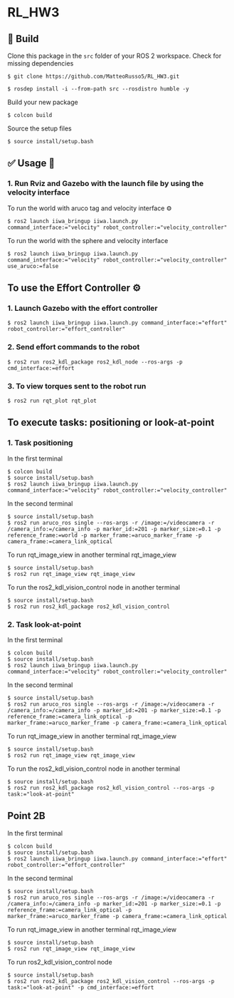 # RL_HW3

## :hammer: Build

Clone this package in the `src` folder of your ROS 2 workspace. Check for missing dependencies
```
$ git clone https://github.com/MatteoRusso5/RL_HW3.git
```
```
$ rosdep install -i --from-path src --rosdistro humble -y
```
Build your new package

```
$ colcon build
```
Source the setup files

```
$ source install/setup.bash
```
## :white_check_mark: Usage 🤖
### 1. Run Rviz and Gazebo with the launch file by using the velocity interface

To run the world with aruco tag and velocity interface
⚙️
```
$ ros2 launch iiwa_bringup iiwa.launch.py command_interface:="velocity" robot_controller:="velocity_controller"
```

To run the world with the sphere and velocity interface
```
$ ros2 launch iiwa_bringup iiwa.launch.py command_interface:="velocity" robot_controller:="velocity_controller" use_aruco:=false
```

## To use the Effort Controller ⚙️
### 1. Launch Gazebo with the effort controller
 ```  
$ ros2 launch iiwa_bringup iiwa.launch.py command_interface:="effort" robot_controller:="effort_controller"
```
### 2. Send effort commands to the robot

```
$ ros2 run ros2_kdl_package ros2_kdl_node --ros-args -p cmd_interface:=effort
```

### 3. To view torques sent to the robot run 
```
$ ros2 run rqt_plot rqt_plot
```
## To execute tasks: positioning or look-at-point
### 1. Task positioning
In the first terminal
```
$ colcon build
$ source install/setup.bash
$ ros2 launch iiwa_bringup iiwa.launch.py command_interface:="velocity" robot_controller:="velocity_controller"
```
In the second terminal
```
$ source install/setup.bash
$ ros2 run aruco_ros single --ros-args -r /image:=/videocamera -r /camera_info:=/camera_info -p marker_id:=201 -p marker_size:=0.1 -p reference_frame:=world -p marker_frame:=aruco_marker_frame -p camera_frame:=camera_link_optical
```
To run rqt_image_view in another terminal rqt_image_view
```
$ source install/setup.bash
$ ros2 run rqt_image_view rqt_image_view
```
To run the ros2_kdl_vision_control node in another terminal
```
$ source install/setup.bash
$ ros2 run ros2_kdl_package ros2_kdl_vision_control
```
### 2. Task look-at-point
In the first terminal
```
$ colcon build
$ source install/setup.bash
$ ros2 launch iiwa_bringup iiwa.launch.py command_interface:="velocity" robot_controller:="velocity_controller"
```
In the second terminal
```
$ source install/setup.bash
$ ros2 run aruco_ros single --ros-args -r /image:=/videocamera -r /camera_info:=/camera_info -p marker_id:=201 -p marker_size:=0.1 -p reference_frame:=camera_link_optical -p marker_frame:=aruco_marker_frame -p camera_frame:=camera_link_optical
```
To run rqt_image_view in another terminal rqt_image_view
```
$ source install/setup.bash
$ ros2 run rqt_image_view rqt_image_view
```
To run the ros2_kdl_vision_control node in another terminal
```
$ source install/setup.bash
$ ros2 run ros2_kdl_package ros2_kdl_vision_control --ros-args -p task:="look-at-point"
```
## Point 2B
In the first terminal
```
$ colcon build
$ source install/setup.bash
$ ros2 launch iiwa_bringup iiwa.launch.py command_interface:="effort" robot_controller:="effort_controller"
```
In the second terminal
```
$ source install/setup.bash
$ ros2 run aruco_ros single --ros-args -r /image:=/videocamera -r /camera_info:=/camera_info -p marker_id:=201 -p marker_size:=0.1 -p reference_frame:=camera_link_optical -p marker_frame:=aruco_marker_frame -p camera_frame:=camera_link_optical
```
To run rqt_image_view in another terminal rqt_image_view
```
$ source install/setup.bash
$ ros2 run rqt_image_view rqt_image_view
```

To run ros2_kdl_vision_control node
```
$ source install/setup.bash
$ ros2 run ros2_kdl_package ros2_kdl_vision_control --ros-args -p task:="look-at-point" -p cmd_interface:=effort
```


